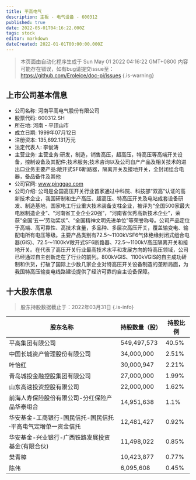 ```yaml
---
title: 平高电气
description: 主板 - 电气设备 - 600312
published: true
date: 2022-05-01T04:16:22.000Z
tags: stock
editor: markdown
dateCreated: 2022-01-01T00:00:00.000Z
---
```


> 本页面由自动化程序生成于 Sun May 01 2022 04:16:22 GMT+0800
> 内容可能存在错误，如有bug请提交issue至：https://github.com/Eroleice/doc-pi/issues
{.is-warning}

## 上市公司基本信息
- 公司名称: 河南平高电气股份有限公司
- 股票代码: 600312.SH
- 所在地: 河南 - 平顶山市
- 成立日期: 1999年07月12日
- 注册资本: 135,692.131万元
- 法定代表人: 李俊涛
- 主营业务: 主营业务:研发，制造，销售高压，超高压，特高压等高端开关设备，控制设备及其配件;技术服务;技术咨询以及公司自产产品及相关技术的进出口业务主要产品:敞开式SF6断路器，隔离开关及接地开关，全封闭组合电器，备品备件及其他
- 公司官网: www.pinggao.com
- 公司介绍: 公司是全国高压开关行业首家通过中科院、科技部“双高”认证的高新技术企业，我国研制和生产高压、超高压、特高压开关及电站成套设备研发、制造基地，国家电工行业重大技术装备支柱企业，被评为“全国500家最大电器制造企业”、“河南省工业企业20强”，“河南省优秀高新技术企业”，荣获“全国‘五一’劳动奖状”、“全国精神文明先进单位”等荣誉称号。公司产品定位于高端、高可靠性、高技术含量，多品种、多层次高压开关，覆盖输变电、输配电所有电压等级。主要产品类别有72.5～1100kVSF6气体绝缘封闭式组合电器(GIS)、72.5～1100kV敞开式SF6断路器、72.5～1100kV高压隔离开关和接地开关。在代表了高压开关行业最高技术水平和发展方向的特高压领域，公司已经通过自主创新走在了行业的前列。800kVGIS、1100kVGIS的自主成功研制和供货，打破了国际上少数几家企业对特高压开关设备制造的垄断局面，为我国特高压输变电线路建设提供了经济可靠的自主设备保障。


## 十大股东信息
> 股东持股数据截止于：2022年03月31日
{.is-info}

| 股东名称 | 持股数量（股） | 持股比例 |
| --- | --- | --- |
| 平高集团有限公司 | 549,497,573 | 40.5% |
| 中国长城资产管理股份有限公司 | 34,000,000 | 2.51% |
| 叶怡红 | 30,000,947 | 2.21% |
| 青岛城投金融控股集团有限公司 | 27,000,000 | 1.99% |
| 山东高速投资控股有限公司 | 22,000,000 | 1.62% |
| 前海人寿保险股份有限公司-分红保险产品华泰组合 | 14,951,638 | 1.1% |
| 华安基金-工商银行-国民信托-国民信托·平高电气定增单一资金信托 | 12,481,427 | 0.92% |
| 华安基金-兴业银行-广西铁路发展投资基金(有限合伙) | 11,498,022 | 0.85% |
| 樊青樟 | 10,423,877 | 0.77% |
| 陈伟 | 6,095,608 | 0.45% |




